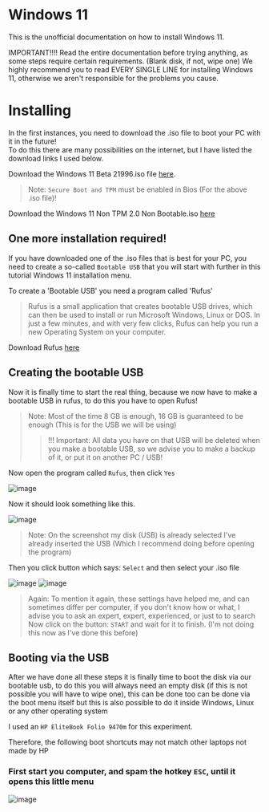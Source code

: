 # Windows 11

This is the unofficial documentation on how to install Windows 11.

IMPORTANT!!!!
Read the entire documentation before trying anything, as some steps require certain requirements. (Blank disk, if not, wipe one)
We highly recommend you to read EVERY SINGLE LINE for installing Windows 11, otherwise we aren't responsible for the problems you cause.

# Installing
In the first instances, you need to download the .iso file to boot your PC with it in the future!                  
To do this there are many possibilities on the internet, but I have listed the download links I used below.

Download the Windows 11 Beta 21996.iso file [here](https://drive.google.com/file/d/1J6dPZMr5dlZyrrzTTPzaUCeV0yHaZTAk/view).
> Note: `Secure Boot and TPM` must be enabled in Bios (For the above .iso file)!



Download the Windows 11 Non TPM 2.0 Non Bootable.iso [here](https://drive.google.com/file/d/1QGvcjEM_SM1eDnoHYzSxSe9wq_t5Jpsw/view)

## One more installation required! ##

If you have downloaded one of the .iso files that is best for your PC, you need to create a so-called `Bootable USB` that you will start with further in this tutorial Windows 11 installation menu.

To create a 'Bootable USB' you need a program called 'Rufus'
> Rufus is a small application that creates bootable USB drives, which can then be used to install or run Microsoft Windows, Linux or DOS. In just a few minutes, and with very few clicks, Rufus can help you run a new Operating System on your computer.

Download Rufus [here](https://rufus.ie/)

## Creating the bootable USB ##

Now it is finally time to start the real thing, because we now have to make a bootable USB in rufus, to do this you have to open Rufus!

> Note: Most of the time 8 GB is enough, 16 GB is guaranteed to be enough (This is for the USB we will be using)
>> !!! Important: All data you have on that USB will be deleted when you make a bootable USB, so we advise you to make a backup of it, or put it on another PC / USB!

Now open the program called `Rufus`, then click `Yes`

![image](https://user-images.githubusercontent.com/50002439/122442166-90706700-cf9e-11eb-8582-f4fa6b92e681.png)

Now it should look something like this.

![image](https://user-images.githubusercontent.com/50002439/122442250-aa11ae80-cf9e-11eb-8498-2f9cd4fbb3f2.png)
> Note: On the screenshot my disk (USB) is already selected
> I've already inserted the USB (Which I recommend doing before opening the program)

Then you click button which says: `Select` and then select your .iso file

![image](https://user-images.githubusercontent.com/50002439/122442822-4471f200-cf9f-11eb-8c57-11980a822be1.png)
![image](https://user-images.githubusercontent.com/50002439/122443010-72efcd00-cf9f-11eb-9707-5c51bf858399.png)

> Again: To mention it again, these settings have helped me, and can sometimes differ per computer, if you don't know how or what, I advise you to ask an expert, expert, experienced, or just to to search
Now click on the button: `START` and wait for it to finish. (I'm not doing this now as I've done this before)

## Booting via the USB ##

After we have done all these steps it is finally time to boot the disk via our bootable usb, to do this you will always need an empty disk (if this is not possible you will have to wipe one), this can be done too can be done via the boot menu itself but this is also possible to do it inside Windows, Linux or any other operating system

I used an `HP EliteBook Folio 9470m` for this experiment.

Therefore, the following boot shortcuts may not match other laptops not made by HP

### First start you computer, and spam the hotkey `ESC`, until it opens this little menu

![image](https://user-images.githubusercontent.com/50002439/122444664-12fa2600-cfa1-11eb-8acf-f2bbc8cb5125.png)
